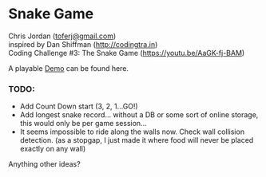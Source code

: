 # Snake Game

Chris Jordan (toferj@gmail.com)  
inspired by Dan Shiffman (http://codingtra.in)  
Coding Challenge #3: The Snake Game (https://youtu.be/AaGK-fj-BAM)

A playable [Demo](https://toferj.github.io/p5js/snake/) can be found here.

### TODO:
- Add Count Down start (3, 2, 1...GO!)
- Add longest snake record... without a DB or some sort of online storage, this would only be per game session...
- It seems impossible to ride along the walls now. Check wall collision detection.
  (as a stopgap, I just made it where food will never be placed exactly on any wall)

Anything other ideas?
